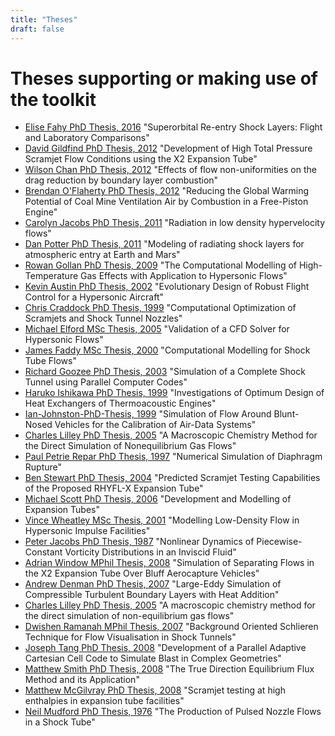 ```yaml
---
title: "Theses"
draft: false
---
```


# Theses supporting or making use of the toolkit
+ [Elise Fahy PhD Thesis, 2016](/pdfs/elise-fahy-phd-thesis-dec-2016.pdf) "Superorbital Re-entry Shock Layers: Flight and Laboratory Comparisons"
+ [David Gildfind PhD Thesis, 2012](/pdfs/david-gildfind-phd-thesis-oct-2012.pdf) "Development of High Total Pressure Scramjet Flow Conditions using the X2 Expansion Tube"
+ [Wilson Chan PhD Thesis, 2012](/pdfs/theses/wilson-chan-phd-thesis-aug-2012.pdf) "Effects of flow non-uniformities on the drag reduction by boundary layer combustion"
+ [Brendan O'Flaherty PhD Thesis, 2012](/pdfs/theses/brendan-oflaherty-phd-thesis-june-2012.pdf) "Reducing the Global Warming Potential of Coal Mine Ventilation Air by Combustion in a Free-Piston Engine"
+ [Carolyn Jacobs PhD Thesis, 2011](/pdfs/carolyn-jacobs-phd-finalthesis-UQversion-aug-2011.pdf) "Radiation in low density hypervelocity flows"
+ [Dan Potter PhD Thesis, 2011](/pdfs/dan-potter-phd-thesis-may-2011.pdf) "Modeling of radiating shock layers for atmospheric entry at Earth and Mars"
+ [Rowan Gollan PhD Thesis, 2009](/pdfs/rowan-gollan-PhD-thesis-feb-2009.pdf) "The Computational Modelling of High-Temperature Gas Effects with Application to Hypersonic Flows"
+ [Kevin Austin PhD Thesis, 2002](/pdfs/kevin-austin-phd-thesis-june-2002.pdf) "Evolutionary Design of Robust Flight Control for a Hypersonic Aircraft"
+ [Chris Craddock PhD Thesis, 1999](/pdfs/chris-craddock-phd-thesis-aug-1999.pdf) "Computational Optimization of Scramjets and Shock Tunnel Nozzles"
+ [Michael Elford MSc Thesis, 2005](/pdfs/michael-elford-masters-thesis-sep-2005.pdf) "Validation of a CFD Solver for Hypersonic Flows"
+ [James Faddy MSc Thesis, 2000](/pdfs/james-faddy-masters-thesis-aug-2000.pdf) "Computational Modelling for Shock Tube Flows"
+ [Richard Goozee PhD Thesis, 2003](/pdfs/richard-goozee-phd-thesis-apr-2003.pdf) "Simulation of a Complete Shock Tunnel using Parallel Computer Codes"
+ [Haruko Ishikawa PhD Thesis, 1999](/pdfs/haruko-ishikawa-phd-thesis-dec-1999.pdf) "Investigations of Optimum Design of Heat Exchangers of Thermoacoustic Engines"
+ [Ian-Johnston-PhD-Thesis, 1999](/pdfs/ian-johnston-phd-thesis-jan-1999-export.pdf) "Simulation of Flow Around Blunt-Nosed Vehicles for the Calibration of Air-Data Systems"
+ [Charles Lilley PhD Thesis, 2005](/pdfs/charles-lilley-phd-thesis-jun-2005.pdf) "A Macroscopic Chemistry Method for the Direct Simulation of Nonequilibrium Gas Flows"
+ [Paul Petrie Repar PhD Thesis, 1997](/pdfs/paul-petrie-repar-phd-thesis-dec-1997.pdf) "Numerical Simulation of Diaphragm Rupture"
+ [Ben Stewart PhD Thesis, 2004](/pdfs/ben-stewart-phd-thesis-oct-2004.pdf) "Predicted Scramjet Testing Capabilities of the Proposed RHYFL-X Expansion Tube"
+ [Michael Scott PhD Thesis, 2006](/pdfs/michael-scott-phd-thesis-june-2006.pdf) "Development and Modelling of Expansion Tubes"
+ [Vince Wheatley MSc Thesis, 2001](/pdfs/vince-wheatley-masters-thesis-aug-2001.pdf) "Modelling Low-Density Flow in Hypersonic Impulse Facilities"
+ [Peter Jacobs PhD Thesis, 1987](/pdfs/peter-jacobs-phd-thesis-may-1987.pdf) "Nonlinear Dynamics of Piecewise-Constant Vorticity Distributions in an Inviscid Fluid"
+ [Adrian Window MPhil Thesis, 2008](/pdfs/adriaan-window-MPhil-thesis-oct-2008.pdf) "Simulation of Separating Flows in the X2 Expansion Tube Over Bluff Aerocapture Vehicles"
+ [Andrew Denman PhD Thesis, 2007](/pdfs/andrew-denman-PhD-thesis-jan-2007.pdf) "Large-Eddy Simulation of Compressible Turbulent Boundary Layers with Heat Addition"
+ [Charles Lilley PhD Thesis, 2005](/pdfs/charles-lilley-phd-thesis-jun-2005.pdf) "A macroscopic chemistry method for the direct simulation of non-equilibrium gas flows"
+ [Dwishen Ramanah MPhil Thesis, 2007](/pdfs/dwishen-ramanah-mphil_thesis-jan-2007.pdf) "Background Oriented Schlieren Technique for Flow Visualisation in Shock Tunnels"
+ [Joseph Tang PhD Thesis, 2008](/pdfs/joseph-tang-PhD-thesis-jun-2008.pdf) "Development of a Parallel Adaptive Cartesian Cell Code to Simulate Blast in Complex Geometries"
+ [Matthew Smith PhD Thesis, 2008](/pdfs/matthew-smith-PhD-thesis-june-2008.pdf) "The True Direction Equilibrium Flux Method and its Application"
+ [Matthew McGilvray PhD Thesis, 2008](/pdfs/matt-mcgilvray-PhD-thesis-sep-2008.pdf) "Scramjet testing at high enthalpies in expansion tube facilities"
+ [Neil Mudford PhD Thesis, 1976](/pdfs/neil-mudford-phd-thesis-production-of-pulsed-nozzle-flows.pdf) "The Production of Pulsed Nozzle Flows in a Shock Tube"

